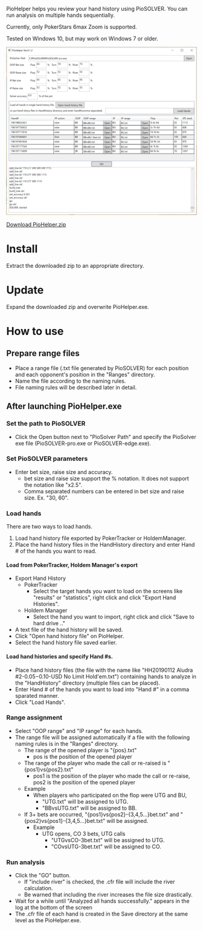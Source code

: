 PioHelper helps you review your hand history using PioSOLVER.
You can run analysis on multiple hands sequentially.

Currently, only PokerStars 6max Zoom is supported.

Tested on Windows 10, but may work on Windows 7 or older.

![screenshot](./images/piohelper_screenshot.png)

[Download PioHelper.zip](./releases/PioHelper_0_1_3.zip)

# Install

Extract the downloaded zip to an appropriate directory.

# Update

Expand the downloaded zip and overwrite PioHelper.exe.

# How to use

## Prepare range files

- Place a range file (.txt file generated by PioSOLVER) for each position and each opponent's position in the "Ranges" directory.
- Name the file according to the naming rules.
- File naming rules will be described later in detail.

## After launching PioHelper.exe

### Set the path to PioSOLVER
- Click the Open button next to "PioSolver Path" and specify the PioSolver exe file (PioSOLVER-pro.exe or PioSOLVER-edge.exe).

### Set PioSOLVER parameters
- Enter bet size, raise size and accuracy.
  - bet size and raise size support the % notation. It does not support the notation like "x2.5".
  - Comma separated numbers can be entered in bet size and raise size. Ex. "30, 60".

### Load hands
There are two ways to load hands.
1. Load hand history file exported by PokerTracker or HoldemManager.
1. Place the hand history files in the HandHistory directory and enter Hand # of the hands you want to read.

#### Load from PokerTracker, Holdem Manager's export
- Export Hand History
  - PokerTracker
    - Select the target hands you want to load on the screens like "results" or "statistics", right click and click "Export Hand Histories".
  - Holdem Manager
    - Select the hand you want to import, right click and click "Save to hard drive .."
- A text file of the hand history will be saved.
- Click "Open hand history file" on PioHelper.
- Select the hand history file saved earlier.

#### Load hand histories and specify Hand #s.
- Place hand history files (the file with the name like "HH20190112 Aludra #2-$0.05-$0.10-USD No Limit Hold'em.txt") containing hands to analyze in the "HandHistory" directory (multiple files can be placed).
- Enter Hand # of the hands you want to load into "Hand #" in a comma sparated manner.
- Click "Load Hands".

### Range assignment
- Select "OOP range" and "IP range" for each hands.
- The range file will be assigned automatically if a file with the following naming rules is in the "Ranges" directory.
  - The range of the opened player is "{pos}.txt"
    - pos is the position of the opened player
  - The range of the player who made the call or re-raised is "{pos1}vs{pos2}.txt"
    - pos1 is the position of the player who made the call or re-raise, pos2 is the position of the opened player
  - Example
    - When players who participated on the flop were UTG and BU,
      - "UTG.txt" will be assigned to UTG.
      - "BBvsUTG.txt" will be assigned to BB. 
  - If 3+ bets are occurred, "{pos1}vs{pos2}-{3,4,5...}bet.txt" and "{pos2}vs{pos1}-{3,4,5...}bet.txt" will be assigned.
    - Example
      - UTG opens, CO 3 bets, UTG calls
        - "UTGvsCO-3bet.txt" will be assigned to UTG.
        - "COvsUTG-3bet.txt" will be assigned to CO.

### Run analysis
- Click the "GO" button.
  - If "include river" is checked, the .cfr file will include the river calculation.
  - Be warned that including the river increases the file size drastically.
- Wait for a while until "Analyzed all hands successfully." appears in the log at the bottom of the screen
- The .cfr file of each hand is created in the Save directory at the same level as the PioHelper.exe.
